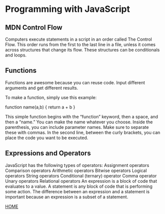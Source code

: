 # Programming with JavaScript

## MDN Control Flow
Computers execute statements in a script in an order called The Control Flow.  This order runs from the first to the last line in a file, unless it comes across structures that change its flow.  These structures can be conditionals and loops.

## Functions
Functions are awesome because you can reuse code.  Input different arguments and get different results.  

To make a function, simply use this example:

function name(a,b) {
	return a + b
}

This simple function begins with the “function” keyword, then a space, and then a “name.”  You can make the name whatever you choose.  Inside the parenthesis, you can include parameter names.  Make sure to separate these with commas.  In the second line, between the curly brackets, you can place the code you want to be executed.  


## Expressions and Operators
JavaScript has the following types of operators:
Assignment operators
Comparison operators
Arithmetic operators
Bitwise operators
Logical operators
String operators
Conditional (ternary) operator
Comma operator
Unary operators
Relational operators
An expression is a block of code that evaluates to a value. A statement is any block of code that is performing some action. The difference between an expression and a statement is important because an expression is a subset of a statement.

[HOME](https://aedeleon2023.github.io/reading-notes/)
